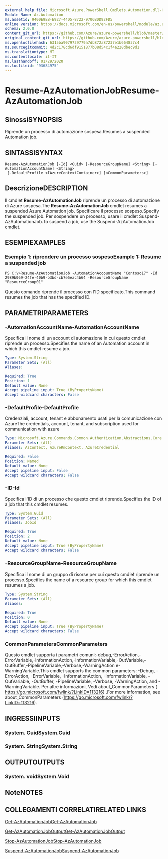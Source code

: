 ```yaml
---
external help file: Microsoft.Azure.PowerShell.Cmdlets.Automation.dll-Help.xml
Module Name: Az.Automation
ms.assetid: 9400E9EB-E927-44D5-8722-9706BDD92FD5
online version: https://docs.microsoft.com/en-us/powershell/module/az.automation/resume-azautomationjob
schema: 2.0.0
content_git_url: https://github.com/Azure/azure-powershell/blob/master/src/Automation/Automation/help/Resume-AzAutomationJob.md
original_content_git_url: https://github.com/Azure/azure-powershell/blob/master/src/Automation/Automation/help/Resume-AzAutomationJob.md
ms.openlocfilehash: 6315ba9079729779a7db872a87237e1b664837c4
ms.sourcegitcommit: 4d2c178cd6df9151877b08d54c1f4a228dbec9d1
ms.translationtype: MT
ms.contentlocale: it-IT
ms.lasthandoff: 01/29/2020
ms.locfileid: "93684975"
---
```

# <span data-ttu-id="19259-101">Resume-AzAutomationJob</span><span class="sxs-lookup"><span data-stu-id="19259-101">Resume-AzAutomationJob</span></span>

## <span data-ttu-id="19259-102">Sinossi</span><span class="sxs-lookup"><span data-stu-id="19259-102">SYNOPSIS</span></span>
<span data-ttu-id="19259-103">Riprende un processo di automazione sospesa.</span><span class="sxs-lookup"><span data-stu-id="19259-103">Resumes a suspended Automation job.</span></span>

## <span data-ttu-id="19259-104">SINTASSI</span><span class="sxs-lookup"><span data-stu-id="19259-104">SYNTAX</span></span>

```
Resume-AzAutomationJob [-Id] <Guid> [-ResourceGroupName] <String> [-AutomationAccountName] <String>
 [-DefaultProfile <IAzureContextContainer>] [<CommonParameters>]
```

## <span data-ttu-id="19259-105">Descrizione</span><span class="sxs-lookup"><span data-stu-id="19259-105">DESCRIPTION</span></span>
<span data-ttu-id="19259-106">Il cmdlet **Resume-AzAutomationJob** riprende un processo di automazione di Azure sospesa.</span><span class="sxs-lookup"><span data-stu-id="19259-106">The **Resume-AzAutomationJob** cmdlet resumes a suspended Azure Automation job.</span></span>
<span data-ttu-id="19259-107">Specificare il processo sospeso.</span><span class="sxs-lookup"><span data-stu-id="19259-107">Specify the suspended job.</span></span>
<span data-ttu-id="19259-108">Per sospendere un processo, usare il cmdlet Suspend-AzAutomationJob.</span><span class="sxs-lookup"><span data-stu-id="19259-108">To suspend a job, use the Suspend-AzAutomationJob cmdlet.</span></span>

## <span data-ttu-id="19259-109">ESEMPI</span><span class="sxs-lookup"><span data-stu-id="19259-109">EXAMPLES</span></span>

### <span data-ttu-id="19259-110">Esempio 1: riprendere un processo sospeso</span><span class="sxs-lookup"><span data-stu-id="19259-110">Example 1: Resume a suspended job</span></span>
```
PS C:\>Resume-AzAutomationJob -AutomationAccountName "Contoso17" -Id 2989b069-24fe-40b9-b3bd-cb7e5eac4b64 -ResourceGroupName "ResourceGroup01"
```

<span data-ttu-id="19259-111">Questo comando riprende il processo con l'ID specificato.</span><span class="sxs-lookup"><span data-stu-id="19259-111">This command resumes the job that has the specified ID.</span></span>

## <span data-ttu-id="19259-112">PARAMETRI</span><span class="sxs-lookup"><span data-stu-id="19259-112">PARAMETERS</span></span>

### <span data-ttu-id="19259-113">-AutomationAccountName</span><span class="sxs-lookup"><span data-stu-id="19259-113">-AutomationAccountName</span></span>
<span data-ttu-id="19259-114">Specifica il nome di un account di automazione in cui questo cmdlet riprende un processo.</span><span class="sxs-lookup"><span data-stu-id="19259-114">Specifies the name of an Automation account in which this cmdlet resume a job.</span></span>

```yaml
Type: System.String
Parameter Sets: (All)
Aliases:

Required: True
Position: 1
Default value: None
Accept pipeline input: True (ByPropertyName)
Accept wildcard characters: False
```

### <span data-ttu-id="19259-115">-DefaultProfile</span><span class="sxs-lookup"><span data-stu-id="19259-115">-DefaultProfile</span></span>
<span data-ttu-id="19259-116">Credenziali, account, tenant e abbonamento usati per la comunicazione con Azure</span><span class="sxs-lookup"><span data-stu-id="19259-116">The credentials, account, tenant, and subscription used for communication with azure</span></span>

```yaml
Type: Microsoft.Azure.Commands.Common.Authentication.Abstractions.Core.IAzureContextContainer
Parameter Sets: (All)
Aliases: AzContext, AzureRmContext, AzureCredential

Required: False
Position: Named
Default value: None
Accept pipeline input: False
Accept wildcard characters: False
```

### <span data-ttu-id="19259-117">-ID</span><span class="sxs-lookup"><span data-stu-id="19259-117">-Id</span></span>
<span data-ttu-id="19259-118">Specifica l'ID di un processo che questo cmdlet riprende.</span><span class="sxs-lookup"><span data-stu-id="19259-118">Specifies the ID of a job that this cmdlet resumes.</span></span>

```yaml
Type: System.Guid
Parameter Sets: (All)
Aliases: JobId

Required: True
Position: 2
Default value: None
Accept pipeline input: True (ByPropertyName)
Accept wildcard characters: False
```

### <span data-ttu-id="19259-119">-ResourceGroupName</span><span class="sxs-lookup"><span data-stu-id="19259-119">-ResourceGroupName</span></span>
<span data-ttu-id="19259-120">Specifica il nome di un gruppo di risorse per cui questo cmdlet riprende un processo.</span><span class="sxs-lookup"><span data-stu-id="19259-120">Specifies the name of a resource group for which this cmdlet resumes a job.</span></span>

```yaml
Type: System.String
Parameter Sets: (All)
Aliases:

Required: True
Position: 0
Default value: None
Accept pipeline input: True (ByPropertyName)
Accept wildcard characters: False
```

### <span data-ttu-id="19259-121">CommonParameters</span><span class="sxs-lookup"><span data-stu-id="19259-121">CommonParameters</span></span>
<span data-ttu-id="19259-122">Questo cmdlet supporta i parametri comuni:-debug,-ErrorAction,-ErrorVariable,-InformationAction,-InformationVariable,-OutVariable,-OutBuffer,-PipelineVariable,-Verbose,-WarningAction e-WarningVariable.</span><span class="sxs-lookup"><span data-stu-id="19259-122">This cmdlet supports the common parameters: -Debug, -ErrorAction, -ErrorVariable, -InformationAction, -InformationVariable, -OutVariable, -OutBuffer, -PipelineVariable, -Verbose, -WarningAction, and -WarningVariable.</span></span> <span data-ttu-id="19259-123">Per altre informazioni, Vedi about_CommonParameters ( https://go.microsoft.com/fwlink/?LinkID=113216) .</span><span class="sxs-lookup"><span data-stu-id="19259-123">For more information, see about_CommonParameters (https://go.microsoft.com/fwlink/?LinkID=113216).</span></span>

## <span data-ttu-id="19259-124">INGRESSI</span><span class="sxs-lookup"><span data-stu-id="19259-124">INPUTS</span></span>

### <span data-ttu-id="19259-125">System. Guid</span><span class="sxs-lookup"><span data-stu-id="19259-125">System.Guid</span></span>

### <span data-ttu-id="19259-126">System. String</span><span class="sxs-lookup"><span data-stu-id="19259-126">System.String</span></span>

## <span data-ttu-id="19259-127">OUTPUT</span><span class="sxs-lookup"><span data-stu-id="19259-127">OUTPUTS</span></span>

### <span data-ttu-id="19259-128">System. void</span><span class="sxs-lookup"><span data-stu-id="19259-128">System.Void</span></span>

## <span data-ttu-id="19259-129">Note</span><span class="sxs-lookup"><span data-stu-id="19259-129">NOTES</span></span>

## <span data-ttu-id="19259-130">COLLEGAMENTI CORRELATI</span><span class="sxs-lookup"><span data-stu-id="19259-130">RELATED LINKS</span></span>

[<span data-ttu-id="19259-131">Get-AzAutomationJob</span><span class="sxs-lookup"><span data-stu-id="19259-131">Get-AzAutomationJob</span></span>](./Get-AzAutomationJob.md)

[<span data-ttu-id="19259-132">Get-AzAutomationJobOutput</span><span class="sxs-lookup"><span data-stu-id="19259-132">Get-AzAutomationJobOutput</span></span>](./Get-AzAutomationJobOutput.md)

[<span data-ttu-id="19259-133">Stop-AzAutomationJob</span><span class="sxs-lookup"><span data-stu-id="19259-133">Stop-AzAutomationJob</span></span>](./Stop-AzAutomationJob.md)

[<span data-ttu-id="19259-134">Suspend-AzAutomationJob</span><span class="sxs-lookup"><span data-stu-id="19259-134">Suspend-AzAutomationJob</span></span>](./Suspend-AzAutomationJob.md)


